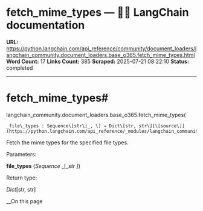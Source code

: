 # fetch_mime_types — 🦜🔗 LangChain  documentation

**URL:** https://python.langchain.com/api_reference/community/document_loaders/langchain_community.document_loaders.base_o365.fetch_mime_types.html
**Word Count:** 17
**Links Count:** 385
**Scraped:** 2025-07-21 08:22:10
**Status:** completed

---

# fetch\_mime\_types\#

langchain\_community.document\_loaders.base\_o365.fetch\_mime\_types\(

    _file\_types : Sequence\[str\]_, \) → Dict\[str, str\][\[source\]](https://python.langchain.com/api_reference/_modules/langchain_community/document_loaders/base_o365.html#fetch_mime_types)\#     

Fetch the mime types for the specified file types.

Parameters:     

**file\_types** \(_Sequence_ _\[__str_ _\]_\)

Return type:     

_Dict_\[str, str\]

__On this page